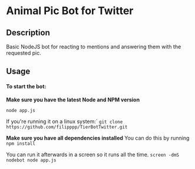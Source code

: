 # Animal Pic Bot for Twitter
## Description
Basic NodeJS bot for reacting to mentions and answering them with the requested pic.
## Usage
#### To start the bot:

**Make sure you have the latest Node and NPM version**

`node app.js`

If you're running it on a linux system:´
`git clone https://github.com/filipppp/TierBotTwitter.git`

**Make sure you have all dependencies installed**
You can do this by running `npm install`

You can run it afterwards in a screen so it runs all the time.
`screen -dmS nodebot node app.js`
